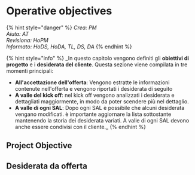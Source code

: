 # Operative objectives

{% hint style="danger" %}
_Crea: PM  
Aiuta: AT  
Revisiona: HoPM  
Informato: HoDS, HoDA, TL, DS, DA_
{% endhint %}

{% hint style="info" %}
\_In questo capitolo vengono definiti gli **obiettivi di progetto** e i **desiderata del cliente**. Questa sezione viene compilata in tre momenti principali:

* **All'accettazione dell'offerta**: Vengono estratte le informazioni contenute nell'offerta e vengono riportati i desiderata di seguito  
* **A valle del kick off**: nel kick off vengono analizzati i desiderata e dettagliati maggiormente, in modo da poter scendere più nel dettaglio.   
* **A valle di ogni SAL**: Dopo ogni SAL è possibile che alcuni desiderata vengano modificati. è importante aggiornare la lista sottostante mantenendo la storia dei desiderata variati. A valle di ogni SAL devono anche essere condivisi con il cliente.\_
{% endhint %}

## Project Objective

### 

## Desiderata da offerta 

#### 

